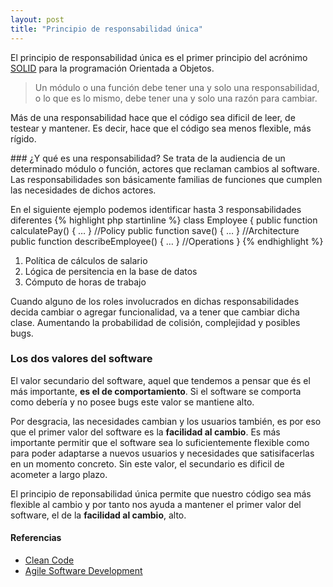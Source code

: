 ```yaml
---
layout: post
title: "Principio de responsabilidad única"
---
```


El principio de responsabilidad única es el primer principio del acrónimo [SOLID](http://wikipedia.com/SOLID) para la programación Orientada a Objetos.

> Un módulo o una función debe tener una y solo una responsabilidad, o lo que es lo mismo, debe tener una y solo una razón para cambiar.

<!--more-->

Más de una responsabilidad hace que el código sea dificil de leer, de testear y mantener. Es decir, hace que el código sea menos flexible, más rígido.

### ¿Y qué es una responsabilidad?
Se trata de la audiencia de un determinado módulo o función, actores que reclaman cambios al software. Las responsabilidades son básicamente familias de funciones que cumplen las necesidades de dichos actores.

En el siguiente ejemplo podemos identificar hasta 3 responsabilidades diferentes
{% highlight php startinline %}
class Employee
{
    public function calculatePay() { … } //Policy
    public function save() { … } //Architecture
    public function describeEmployee() { … } //Operations
}
{% endhighlight %}

1. Política de cálculos de salario
2. Lógica de persitencia en la base de datos
3. Cómputo de horas de trabajo

Cuando alguno de los roles involucrados en dichas responsabilidades decida cambiar o agregar funcionalidad, va a tener que cambiar dicha clase. Aumentando la probabilidad de colisión, complejidad y posibles bugs.

### Los dos valores del software
El valor secundario del software, aquel que tendemos a pensar que és el más importante, **es el de comportamiento**. Si el software se comporta como debería y no posee bugs este valor se mantiene alto.

Por desgracia, las necesidades cambian y los usuarios también, es por eso que el primer valor del software es la **facilidad al cambio**. Es más importante permitir que el software sea lo suficientemente flexible como para poder adaptarse a nuevos usuarios y necesidades que satisifacerlas en un momento concreto. Sin este valor, el secundario es dificil de acometer a largo plazo.

El principio de reponsabilidad única permite que nuestro código sea más flexible al cambio y por tanto nos ayuda a mantener el primer valor del software, el de la **facilidad al cambio**, alto.

#### Referencias

- [Clean Code](http://amzn.to/1vXD2Jm)
- [Agile Software Development](http://amzn.to/1u3ZgFw)